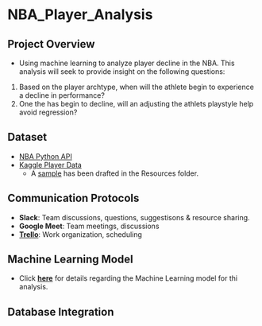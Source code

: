 # NBA_Player_Analysis

## Project Overview

- Using machine learning to analyze player decline in the NBA. This analysis will seek to provide insight on the following questions:
1. Based on the player archtype, when will the athlete begin to experience a decline in performance?
2. One the has begin to decline, will an adjusting the athlets playstyle help avoid regression?

## Dataset

- [NBA Python API](https://pypi.org/project/nba-api/)
- [Kaggle Player Data](https://www.kaggle.com/drgilermo/nba-players-stats?select=player_data.csv)
  - A [sample](ML/README.md) has been drafted in the Resources folder.

## Communication Protocols

- **Slack**: Team discussions, questions, suggestisons & resource sharing.
- **Google Meet**: Team meetings, discussions
- **[Trello](https://trello.com/b/bpUG9Aoh/final-project-nba)**: Work organization, scheduling

## Machine Learning Model

- Click [**here**](ML/README.md) for details regarding the Machine Learning model for thi analysis.

## Database Integration 
